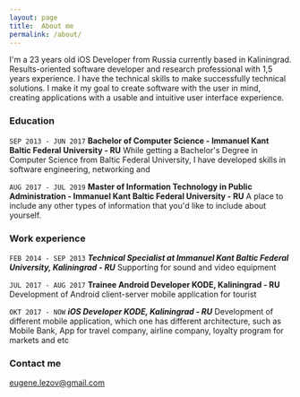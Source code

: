 ```yaml
---
layout: page
title:  About me
permalink: /about/
---
```


I'm a 23 years old iOS Developer from Russia currently based in Kaliningrad. Results-oriented software developer and research professional with 1,5 years experience. I have the technical skills to make successfully technical solutions. I make it my goal to create software with the user in mind, creating applications with a usable and intuitive user interface experience.

### Education

```SEP 2013 - JUN 2017```
**Bachelor of Computer Science - Immanuel Kant Baltic Federal University - RU**
While getting a Bachelor's Degree in Computer Science from Baltic Federal University, I have developed skills in software engineering, networking and

```AUG 2017 - JUL 2019```
**Master of Information Technology in Public Administration - Immanuel Kant Baltic Federal University - RU**
A place to include any other types of information that you'd like to include about yourself.

### Work experience

```FEB 2014 - SEP 2013```
***Technical Specialist at Immanuel Kant Baltic Federal University, Kaliningrad - RU***
Supporting for sound and video equipment

```JUL 2017 - AUG 2017```
**Trainee Android Developer KODE, Kaliningrad - RU**
Development of Android client-server mobile application for tourist

```OKT 2017 - NOW```
***iOS Developer KODE, Kaliningrad - RU***
Development of different mobile application, which one has different architecture, such as Mobile Bank, App for travel company, airline company, loyalty program for markets and etc

### Contact me

[eugene.lezov@gmail.com](mailto:eugene.lezov@gmail.com)
